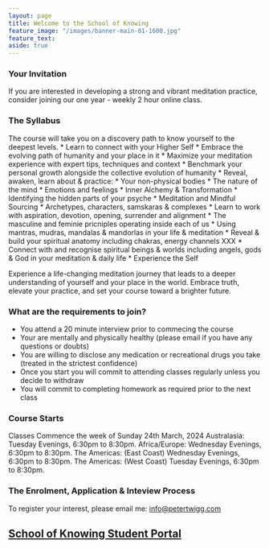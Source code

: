 ```yaml
---
layout: page
title: Welcome to the School of Knowing 
feature_image: "/images/banner-main-01-1600.jpg"
feature_text: 
aside: true 
---
```


### Your Invitation

If you are interested in developing a strong and vibrant meditation practice, consider joining our one year - weekly 2 hour online class.  


### The Syllabus

The course will take you on a discovery path to know yourself to the deepest levels. 
		* Learn to connect with your Higher Self
		* Embrace the evolving path of humanity and your place in it 
		* Maximize your meditation experience with expert tips, techniques and context
		* Benchmark your personal growth alongside the collective evolution of humanity
		* Reveal, awaken, learn about & practice:
		* Your non-physical bodies
		* The nature of the mind
		* Emotions and feelings
		* Inner Alchemy & Transformation
		* Identifying the hidden parts of your psyche
		* Meditation and Mindful Sourcing
		* Archetypes, characters, samskaras & complexes
		* Learn to work with aspiration, devotion, opening, surrender and alignment 
		* The masculine and feminie pricniples operating inside each of us
		* Using mantras, mudras, mandalas & mandorlas in your life & meditation
		* Reveal & build your spiritual anatomy including chakras, energy channels XXX
		* Connect with and recognise spiritual beings & worlds including angels, gods & God in your meditation & daily life
		* Experience the Self


Experience a life-changing meditation journey that leads to a deeper understanding of yourself and your place in the world. Embrace truth, elevate your practice, and set your course toward a brighter future.


### What are the requirements to join? 

* You attend a 20 minute interview prior to commecing the course
* Your are mentally and physically healthy (please email if you have any questions or doubts)
* You are willing to disclose any medication or recreational drugs you take (treated in the strictest confidence)
* Once you start you will commit to attending classes regularly unless you decide to withdraw 
* You will commit to completing homework as required prior to the next class  


### Course Starts

Classes Commence the week of Sunday 24th March, 2024 
Australasia: Tuesday Evenings, 6:30pm to 8:30pm. 
Africa/Europe: Wednesday Evenings, 6:30pm to 8:30pm. 
The Americas: (East Coast) Wednesday Evenings, 6:30pm to 8:30pm. 
The Americas: (West Coast) Tuesday Evenings, 6:30pm to 8:30pm. 
 

### The Enrolment, Application & Inteview Process

To register your interest, please email me: info@petertwigg.com 


[School of Knowing Student Portal](XXXX)
---

